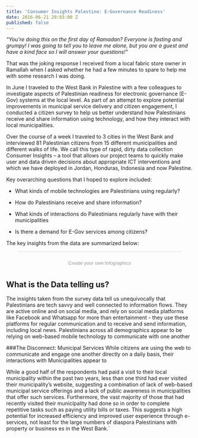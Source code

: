 ```yaml
---
title: 'Consumer Insights Palestine: E-Governance Readiness'
date: 2016-06-21 20:03:00 Z
published: false
---
```


*“You’re doing this on the first day of Ramadan? Everyone is fasting and grumpy! I was going to tell you to leave me alone, but you are a guest and have a kind face so I will answer your questions!”*

That was the joking response I received from a local fabric store owner in Ramallah when I asked whether he had a few minutes to spare to help me with some research I was doing.

In June I traveled to the West Bank in Palestine with a few colleagues to investigate aspects of Palestinian readiness for electronic governance (E-Gov) systems at the local level. As part of an attempt to explore potential improvements in municipal service delivery and citizen engagement, I conducted a citizen survey to help us better understand how Palestinians receive and share information using technology, and how they interact with local municipalities.

Over the course of a week I traveled to 3 cities in the West Bank and interviewed 81 Palestinian citizens from 15 different municipalities and different walks of life. We call this type of rapid, dirty data collection Consumer Insights – a tool that allows our project teams to quickly make user and data driven decisions about appropriate ICT interventions and which we have deployed in Jordan, Honduras, Indonesia and now Palestine.

Key overarching questions that I hoped to explore included:

* What kinds of mobile technologies are Palestinians using regularly?

* How do Palestinians receive and share information?

* What kinds of interactions do Palestinians regularly have with their municipalities

* Is there a demand for E-Gov services among citizens?
  

The key insights from the data are summarized below:

<script id="infogram_0_0cb97e12-2f6d-4b38-913f-3cb3083ee267" title="" src="//e.infogr.am/js/embed.js?8Zs" type="text/javascript"></script><div style="padding:8px 0;font-family:Arial!important;font-size:13px!important;line-height:15px!important;text-align:center;border-top:1px solid #dadada;margin:0 30px"><br><a style="color:#989898!important;text-decoration:none!important;" href="https://infogr.am" target="_blank">Create your own infographics</a></div>

## What is the Data telling us?

The insights taken from the survey data tell us unequivocally that Palestinians are tech savvy and well connected to information flows. They are active online and on social media, and rely on social media platforms like Facebook and Whatsapp for more than entertainment - they use these platforms for regular communication and to receive and send information, including local news. Palestinians across all demographics appear to be relying on web-based mobile technology to communicate with one another

###The Disconnect: Municipal Services
While citizens are using the web to communicate and engage one another directly on a daily basis, their interactions with Municipalities appear to 





While a good half of the respondents had paid a visit to their local municipality within the past two years, less than one third had ever visited their municipality’s website, suggesting a combination of lack of web-based municipal service offerings and a lack of public awareness in municipalities that offer such services. Furthermore, the vast majority of those that had recently visited their municipality had done so in order to complete repetitive tasks such as paying utility bills or taxes. This suggests a high potential for increased efficiency and improved user experience through e-services, not least for the large numbers of diaspora Palestinians with property or business es in the West Bank.`